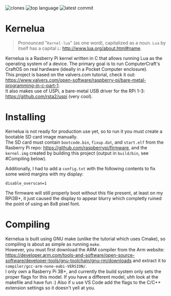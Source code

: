 ![clones](https://img.shields.io/endpoint?url=https%3A%2F%2Fgithubstats.penguinspy.repl.co%2Fshields%2Fkernelua)
![top language](https://img.shields.io/github/languages/top/Penguin-Spy/kernelua)
![latest commit](https://img.shields.io/github/last-commit/Penguin-Spy/kernelua?label=latest%20commit)
# Kernelua
> Pronounced "`Kernel-lua`" (as one word), capitalized as a noun. `Lua` by itself has a capital `L`: http://www.lua.org/about.html#name.

Kernelua is a Rasberry Pi kernel written in C that allows running Lua as the operating system of a device. The primary goal is to run ComputerCraft's CraftOS on real hardware (ideally in a Pocket Computer enclosure).  
This project is based on the valvers.com tutorial, check it out: https://www.valvers.com/open-software/raspberry-pi/bare-metal-programming-in-c-part-1.  
It also makes use of USPi, a bare-metal USB driver for the RPi 1-3: https://github.com/rsta2/uspi (very cool).

# Installing
Kernelua is not ready for production use yet, so to run it you must create a bootable SD card image manually.  
The SD card must contain `bootcode.bin`, `fixup.dat`, and `start.elf` from the Rasberry Pi repo: https://github.com/raspberrypi/firmware, and the `kernel.img` created by building this project (output in `build/bin`, see #Compiling below).  

Additionally, I had to add a `config.txt` with the following contents to fix some weird margins with my display:
```
disable_overscan=1
```
The firmware will still properly boot without this file present, at least on my RPi3B+, it just caused the display to appear blurry which completly ruined the point of using an 8x8 pixel font.

# Compiling
Kernelua is built using GNU make (unlike the tutorial which uses Cmake), so compiling is about as simple as running `make`.  
However, you must first download the ARM compiler from the Arm website: https://developer.arm.com/tools-and-software/open-source-software/developer-tools/gnu-toolchain/gnu-rm/downloads and extract it to `compiler/gcc-arm-none-eabi-VERSION/`.  
I only own a Rasberry Pi 3B+, and currently the build system only sets the proper flags for this model. If you have a different model, uhh look at the makefile and have fun :) Also if u use VS Code add the flags to the C/C++ extension settings so it doesn't yell at you.
